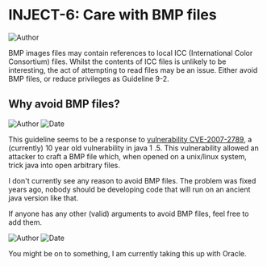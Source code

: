 # INJECT-6: Care with BMP files
![Author](https://img.shields.io/badge/Author-Oracle-blue.svg)


BMP images files may contain references to local ICC (International Color Consortium) files. Whilst the contents of ICC files is unlikely to be interesting, the act of attempting to read files may be an issue. Either avoid BMP files, or reduce privileges as Guideline 9-2.

## Why avoid BMP files?

![Author](https://img.shields.io/badge/Author-Robin.Peiremans-blue.svg)
![Date](https://img.shields.io/badge/Date-20171130-lightgrey.svg)

This guideline seems to be a response to [vulnerability CVE-2007-2789](https://cve.mitre.org/cgi-bin/cvename.cgi?name=CVE-2007-2789), a (currently) 10 year old vulnerability in 
java 1
.5. This 
vulnerability allowed an attacker to craft a BMP file which, when opened on a unix/linux system, trick java into open arbitrary files.

I don't currently see any reason to avoid BMP files. The problem was fixed years ago, nobody should be developing code that will run on an ancient java version like that.

If anyone has any other (valid) arguments to avoid BMP files, feel free to add them.


![Author](https://img.shields.io/badge/Author-Mattias_De_Wael-green.svg)
![Date](https://img.shields.io/badge/Date-20171206-lightgrey.svg)

You might be on to something, I am currently taking this up with Oracle.